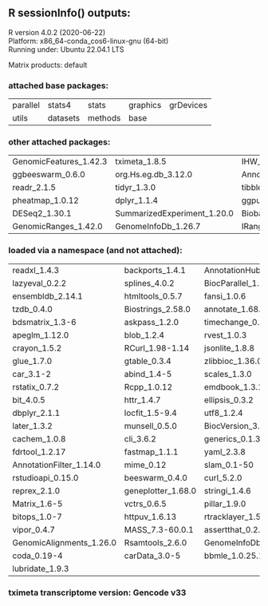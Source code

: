 ## R sessionInfo() outputs:

R version 4.0.2 (2020-06-22)  
Platform: x86_64-conda_cos6-linux-gnu (64-bit)  
Running under: Ubuntu 22.04.1 LTS

Matrix products: default


### attached base packages:
|   |   |   |   |   |
|---|---|---|---|---|
| parallel | stats4 | stats | graphics | grDevices |
| utils | datasets | methods | base |   |


### other attached packages:
|   |   |   |   |   |
|---|---|---|---|---|
| GenomicFeatures_1.42.3 | tximeta_1.8.5 | IHW_1.18.0 | genefilter_1.72.1 | biomaRt_2.46.3 |
| ggbeeswarm_0.6.0 | org.Hs.eg.db_3.12.0 | AnnotationDbi_1.52.0 | forcats_0.5.1 | purrr_1.0.2 |
| readr_2.1.5 | tidyr_1.3.0 | tibble_3.2.1 | tidyverse_1.3.1 | RColorBrewer_1.1-2 |
| pheatmap_1.0.12 | dplyr_1.1.4 | ggpubr_0.4.0 | ggplot2_3.3.5 | stringr_1.4.0 |
| DESeq2_1.30.1 | SummarizedExperiment_1.20.0 | Biobase_2.50.0 | MatrixGenerics_1.2.1 | matrixStats_0.61.0 |
| GenomicRanges_1.42.0 | GenomeInfoDb_1.26.7 | IRanges_2.24.1 | S4Vectors_0.28.1 | BiocGenerics_0.36.1 |


### loaded via a namespace (and not attached):
|   |   |   |   |   |
|---|---|---|---|---|
| readxl_1.4.3 | backports_1.4.1 | AnnotationHub_2.22.1 | BiocFileCache_1.14.0 | plyr_1.8.9 |
| lazyeval_0.2.2 | splines_4.0.2 | BiocParallel_1.24.1 | lpsymphony_1.18.0 | digest_0.6.34 |
| ensembldb_2.14.1 | htmltools_0.5.7 | fansi_1.0.6 | magrittr_2.0.1 | memoise_2.0.1 |
| tzdb_0.4.0 | Biostrings_2.58.0 | annotate_1.68.0 | modelr_0.1.11 | vroom_1.6.5 |
| bdsmatrix_1.3-6 | askpass_1.2.0 | timechange_0.3.0 | prettyunits_1.2.0 | colorspace_2.1-0 |
| apeglm_1.12.0 | blob_1.2.4 | rvest_1.0.3 | rappdirs_0.3.3 | haven_2.5.4 |
| crayon_1.5.2 | RCurl_1.98-1.14 | jsonlite_1.8.8 | tximport_1.18.0 | survival_3.5-7 |
| glue_1.7.0 | gtable_0.3.4 | zlibbioc_1.36.0 | XVector_0.30.0 | DelayedArray_0.16.3 |
| car_3.1-2 | abind_1.4-5 | scales_1.3.0 | mvtnorm_1.2-4 | DBI_1.2.1 |
| rstatix_0.7.2 | Rcpp_1.0.12 | emdbook_1.3.13 | xtable_1.8-4 | progress_1.2.3 |
| bit_4.0.5 | httr_1.4.7 | ellipsis_0.3.2 | pkgconfig_2.0.3 | XML_3.99-0.16 |
| dbplyr_2.1.1 | locfit_1.5-9.4 | utf8_1.2.4 | tidyselect_1.2.0 | rlang_1.1.3 |
| later_1.3.2 | munsell_0.5.0 | BiocVersion_3.12.0 | cellranger_1.1.0 | tools_4.0.2 |
| cachem_1.0.8 | cli_3.6.2 | generics_0.1.3 | RSQLite_2.3.5 | broom_1.0.5 |
| fdrtool_1.2.17 | fastmap_1.1.1 | yaml_2.3.8 | bit64_4.0.5 | fs_1.6.3 |
| AnnotationFilter_1.14.0 | mime_0.12 | slam_0.1-50 | xml2_1.3.6 | compiler_4.0.2 |
| rstudioapi_0.15.0 | beeswarm_0.4.0 | curl_5.2.0 | interactiveDisplayBase_1.28.0 | ggsignif_0.6.4 |
| reprex_2.1.0 | geneplotter_1.68.0 | stringi_1.4.6 | lattice_0.22-5 | ProtGenerics_1.22.0 |
| Matrix_1.6-5 | vctrs_0.6.5 | pillar_1.9.0 | lifecycle_1.0.4 | BiocManager_1.30.22 |
| bitops_1.0-7 | httpuv_1.6.13 | rtracklayer_1.50.0 | R6_2.5.1 | promises_1.2.1 |
| vipor_0.4.7 | MASS_7.3-60.0.1 | assertthat_0.2.0 | openssl_2.1.1 | withr_3.0.0 |
| GenomicAlignments_1.26.0 | Rsamtools_2.6.0 | GenomeInfoDbData_1.2.4 | hms_1.1.3 | grid_4.0.2 |
| coda_0.19-4 | carData_3.0-5 | bbmle_1.0.25.1 | numDeriv_2016.8-1.1 | shiny_1.8.0 |
| lubridate_1.9.3 |   |   |   |   |  
  
### tximeta transcriptome version: Gencode v33
